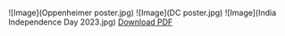 ![Image](Oppenheimer poster.jpg)
![Image](DC poster.jpg)
![Image](India Independence Day 2023.jpg)
<a href="https://github.com/mystical-me21/portfolio/blob/main/Healthy%20Minds%20app%20(2).pdf">Download PDF</a>
